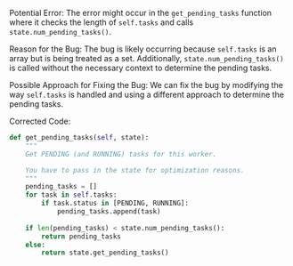 Potential Error:
The error might occur in the `get_pending_tasks` function where it checks the length of `self.tasks` and calls `state.num_pending_tasks()`.

Reason for the Bug:
The bug is likely occurring because `self.tasks` is an array but is being treated as a set. Additionally, `state.num_pending_tasks()` is called without the necessary context to determine the pending tasks.

Possible Approach for Fixing the Bug:
We can fix the bug by modifying the way `self.tasks` is handled and using a different approach to determine the pending tasks.

Corrected Code:
```python
def get_pending_tasks(self, state):
    """
    Get PENDING (and RUNNING) tasks for this worker.

    You have to pass in the state for optimization reasons.
    """
    pending_tasks = []
    for task in self.tasks:
        if task.status in [PENDING, RUNNING]:
            pending_tasks.append(task)
    
    if len(pending_tasks) < state.num_pending_tasks():
        return pending_tasks
    else:
        return state.get_pending_tasks()
```